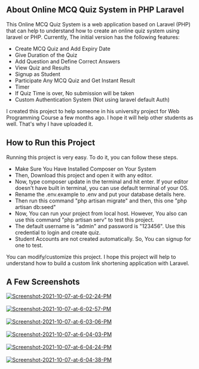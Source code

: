 ## About Online MCQ Quiz System in PHP Laravel

This Online MCQ Quiz System is a web application based on Laravel (PHP) that can help to understand how to create an online quiz system using laravel or PHP. Currently, The initial version has the following features:

- Create MCQ Quiz and Add Expiry Date
- Give Duration of the Quiz
- Add Question and Define Correct Answers
- View Quiz and Results
- Signup as Student
- Participate Any MCQ Quiz and Get Instant Result
- Timer
- If Quiz Time is over, No submission will be taken
- Custom Authentication System (Not using laravel default Auth)

I created this project to help someone in his university project for Web Programming Course a few months ago. I hope it will help other students as well. That's why I have uploaded it.

## How to Run this Project
Running this project is very easy. To do it, you can follow these steps.

- Make Sure You Have Installed Composer on Your System
- Then, Download this project and open it with any editor.
- Now, type composer update in the terminal and hit enter. If your editor doesn't have built in terminal, you can use default terminal of your OS.
- Rename the .env.example to .env and put your database details here.
- Then run this command "php artisan migrate" and then, this one "php artisan db:seed"
- Now, You can run your project from local host. However, You also can use this command "php artisan serv" to test this project.
- The default username is "admin" and password is "123456". Use this credential to login and create quiz.
- Student Accounts are not created automatically. So, You can signup for one to test.

You can modify/customize this project. I hope this project will help to understand how to build a custom link shortening application with Laravel.

## A Few Screenshots

<a href="https://postimages.org/" target="_blank"><img src="[https://github.com/mehadi2021/mehadi2021/blob/main/R.jpg)" alt="Screenshot-2021-10-07-at-6-02-24-PM"/></a><br/><br/>
<a href="https://postimages.org/" target="_blank"><img src="https://i.postimg.cc/wvzKKFTj/Screenshot-2021-10-07-at-6-02-57-PM.png" alt="Screenshot-2021-10-07-at-6-02-57-PM"/></a><br/><br/>
<a href="https://postimages.org/" target="_blank"><img src="https://i.postimg.cc/NfCwy1bd/Screenshot-2021-10-07-at-6-03-06-PM.png" alt="Screenshot-2021-10-07-at-6-03-06-PM"/></a><br/><br/>
<a href="https://postimages.org/" target="_blank"><img src="https://i.postimg.cc/rpx6Y7TH/Screenshot-2021-10-07-at-6-04-03-PM.png" alt="Screenshot-2021-10-07-at-6-04-03-PM"/></a><br/><br/>
<a href="https://postimages.org/" target="_blank"><img src="https://i.postimg.cc/Qxd3x6gB/Screenshot-2021-10-07-at-6-04-24-PM.png" alt="Screenshot-2021-10-07-at-6-04-24-PM"/></a><br/><br/>
<a href="https://postimages.org/" target="_blank"><img src="https://i.postimg.cc/vTQdnhpN/Screenshot-2021-10-07-at-6-04-38-PM.png" alt="Screenshot-2021-10-07-at-6-04-38-PM"/></a><br/><br/>
